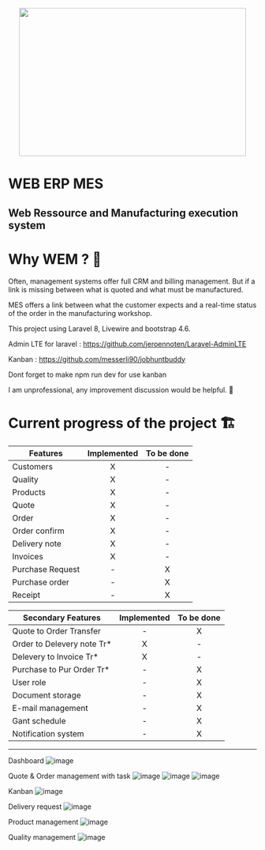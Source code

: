 

<p align="center">
  <img width="460" height="300" src="https://user-images.githubusercontent.com/75578469/127404015-3706b77f-dea3-4acb-a722-06f483de95a9.png">
</p>

# WEB ERP MES
##  Web Ressource and Manufacturing execution system  


# Why WEM ? :monocle_face:

Often, management systems offer full CRM and billing management. But if a link is missing between what is quoted and what must be manufactured.

MES offers a link between what the customer expects and a real-time status of the order in the manufacturing workshop.

This project using Laravel 8, Livewire and bootstrap 4.6.

 Admin LTE for laravel : https://github.com/jeroennoten/Laravel-AdminLTE
 
 Kanban : https://github.com/messerli90/jobhuntbuddy

 Dont forget to make npm run dev for use kanban

I am unprofessional, any improvement discussion would be helpful. :hugs:


# Current progress of the project :building_construction:

| Features         | Implemented | To be done |    
|------------------|:-----------:|:----------:|    
| Customers        |      X      |      -     |     
| Quality          |      X      |      -     |     
| Products         |      X      |      -     |    
| Quote            |      X      |      -     |     
| Order            |      X      |      -     |     
| Order confirm    |      X      |      -     |    
| Delivery note    |      X      |      -     |     
| Invoices         |      X      |      -     |     
| Purchase Request |      -      |      X     |     
| Purchase order   |      -      |      X     |     
| Receipt          |      -      |      X     |     


| Secondary Features         | Implemented | To be done |
|----------------------------|:-----------:|:----------:|
| Quote to Order Transfer    |      -      |      X     |
| Order to Delevery note Tr* |      X      |      -     |
| Delevery  to Invoice Tr*   |      X      |      -     |
| Purchase to Pur Order Tr*  |      -      |      X     |
| User role                  |      -      |      X     |
| Document storage           |      -      |      X     |
| E-mail management          |      -      |      X     |
| Gant schedule              |      -      |      X     |
| Notification system        |      -      |      X     |
   
-----------------
Dashboard
![image](https://user-images.githubusercontent.com/75578469/148135601-f10e8678-4b52-45f8-b444-5be8f7e90fa5.png)


Quote & Order management with task
![image](https://user-images.githubusercontent.com/75578469/133943361-0b84e6d1-205a-4b65-8e1a-7ed7628ce513.png)
![image](https://user-images.githubusercontent.com/75578469/133943379-fc82f781-f806-4e05-82df-22b3091e4de8.png)
![image](https://user-images.githubusercontent.com/75578469/142014346-09f2eb77-c6e8-49a5-bf76-d4111f867bda.png)

Kanban 
![image](https://user-images.githubusercontent.com/75578469/148135648-698c2315-1995-4b75-bbba-898c10646aeb.png)

Delivery request
![image](https://user-images.githubusercontent.com/75578469/148135741-eda41b1e-8598-47bc-a822-5d0ae9e6a61a.png)

Product management
![image](https://user-images.githubusercontent.com/75578469/133003240-b793df70-2088-43ea-9141-bf2b06f0c124.png)


Quality management 
![image](https://user-images.githubusercontent.com/75578469/129486002-763a1560-6a29-40fd-9707-2dbc756fc412.png)



